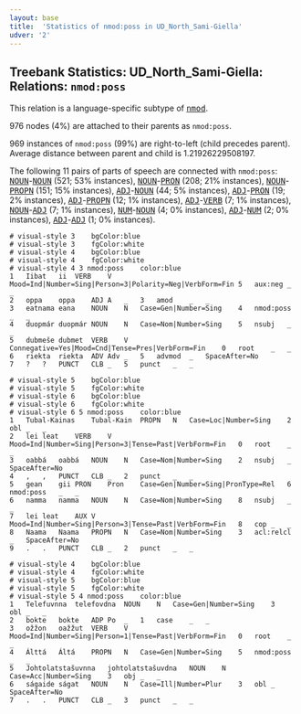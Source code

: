 ```yaml
---
layout: base
title:  'Statistics of nmod:poss in UD_North_Sami-Giella'
udver: '2'
---
```


## Treebank Statistics: UD_North_Sami-Giella: Relations: `nmod:poss`

This relation is a language-specific subtype of <tt><a href="sme_giella-dep-nmod.html">nmod</a></tt>.

976 nodes (4%) are attached to their parents as `nmod:poss`.

969 instances of `nmod:poss` (99%) are right-to-left (child precedes parent).
Average distance between parent and child is 1.21926229508197.

The following 11 pairs of parts of speech are connected with `nmod:poss`: <tt><a href="sme_giella-pos-NOUN.html">NOUN</a></tt>-<tt><a href="sme_giella-pos-NOUN.html">NOUN</a></tt> (521; 53% instances), <tt><a href="sme_giella-pos-NOUN.html">NOUN</a></tt>-<tt><a href="sme_giella-pos-PRON.html">PRON</a></tt> (208; 21% instances), <tt><a href="sme_giella-pos-NOUN.html">NOUN</a></tt>-<tt><a href="sme_giella-pos-PROPN.html">PROPN</a></tt> (151; 15% instances), <tt><a href="sme_giella-pos-ADJ.html">ADJ</a></tt>-<tt><a href="sme_giella-pos-NOUN.html">NOUN</a></tt> (44; 5% instances), <tt><a href="sme_giella-pos-ADJ.html">ADJ</a></tt>-<tt><a href="sme_giella-pos-PRON.html">PRON</a></tt> (19; 2% instances), <tt><a href="sme_giella-pos-ADJ.html">ADJ</a></tt>-<tt><a href="sme_giella-pos-PROPN.html">PROPN</a></tt> (12; 1% instances), <tt><a href="sme_giella-pos-ADJ.html">ADJ</a></tt>-<tt><a href="sme_giella-pos-VERB.html">VERB</a></tt> (7; 1% instances), <tt><a href="sme_giella-pos-NOUN.html">NOUN</a></tt>-<tt><a href="sme_giella-pos-ADJ.html">ADJ</a></tt> (7; 1% instances), <tt><a href="sme_giella-pos-NUM.html">NUM</a></tt>-<tt><a href="sme_giella-pos-NOUN.html">NOUN</a></tt> (4; 0% instances), <tt><a href="sme_giella-pos-ADJ.html">ADJ</a></tt>-<tt><a href="sme_giella-pos-NUM.html">NUM</a></tt> (2; 0% instances), <tt><a href="sme_giella-pos-ADJ.html">ADJ</a></tt>-<tt><a href="sme_giella-pos-ADJ.html">ADJ</a></tt> (1; 0% instances).


~~~ conllu
# visual-style 3	bgColor:blue
# visual-style 3	fgColor:white
# visual-style 4	bgColor:blue
# visual-style 4	fgColor:white
# visual-style 4 3 nmod:poss	color:blue
1	Iibat	ii	VERB	V	Mood=Ind|Number=Sing|Person=3|Polarity=Neg|VerbForm=Fin	5	aux:neg	_	_
2	oppa	oppa	ADJ	A	_	3	amod	_	_
3	eatnama	eana	NOUN	N	Case=Gen|Number=Sing	4	nmod:poss	_	_
4	duopmár	duopmár	NOUN	N	Case=Nom|Number=Sing	5	nsubj	_	_
5	dubmeše	dubmet	VERB	V	Connegative=Yes|Mood=Cnd|Tense=Pres|VerbForm=Fin	0	root	_	_
6	riekta	riekta	ADV	Adv	_	5	advmod	_	SpaceAfter=No
7	?	?	PUNCT	CLB	_	5	punct	_	_

~~~


~~~ conllu
# visual-style 5	bgColor:blue
# visual-style 5	fgColor:white
# visual-style 6	bgColor:blue
# visual-style 6	fgColor:white
# visual-style 6 5 nmod:poss	color:blue
1	Tubal-Kainas	Tubal-Kain	PROPN	N	Case=Loc|Number=Sing	2	obl	_	_
2	lei	leat	VERB	V	Mood=Ind|Number=Sing|Person=3|Tense=Past|VerbForm=Fin	0	root	_	_
3	oabbá	oabbá	NOUN	N	Case=Nom|Number=Sing	2	nsubj	_	SpaceAfter=No
4	,	,	PUNCT	CLB	_	2	punct	_	_
5	gean	gii	PRON	Pron	Case=Gen|Number=Sing|PronType=Rel	6	nmod:poss	_	_
6	namma	namma	NOUN	N	Case=Nom|Number=Sing	8	nsubj	_	_
7	lei	leat	AUX	V	Mood=Ind|Number=Sing|Person=3|Tense=Past|VerbForm=Fin	8	cop	_	_
8	Naama	Naama	PROPN	N	Case=Nom|Number=Sing	3	acl:relcl	_	SpaceAfter=No
9	.	.	PUNCT	CLB	_	2	punct	_	_

~~~


~~~ conllu
# visual-style 4	bgColor:blue
# visual-style 4	fgColor:white
# visual-style 5	bgColor:blue
# visual-style 5	fgColor:white
# visual-style 5 4 nmod:poss	color:blue
1	Telefuvnna	telefovdna	NOUN	N	Case=Gen|Number=Sing	3	obl	_	_
2	bokte	bokte	ADP	Po	_	1	case	_	_
3	ožžon	oažžut	VERB	V	Mood=Ind|Number=Sing|Person=1|Tense=Past|VerbForm=Fin	0	root	_	_
4	Álttá	Áltá	PROPN	N	Case=Gen|Number=Sing	5	nmod:poss	_	_
5	Johtolatstašuvnna	johtolatstašuvdna	NOUN	N	Case=Acc|Number=Sing	3	obj	_	_
6	ságaide	ságat	NOUN	N	Case=Ill|Number=Plur	3	obl	_	SpaceAfter=No
7	.	.	PUNCT	CLB	_	3	punct	_	_

~~~


